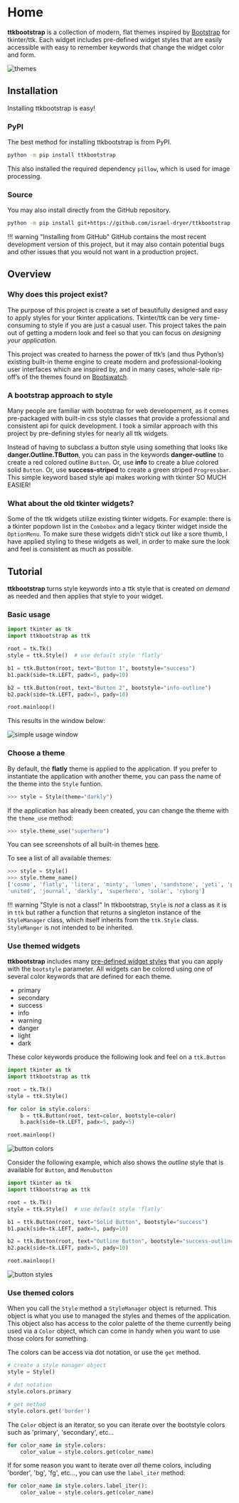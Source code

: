 # Home

**ttkbootstrap** is a collection of modern, flat themes inspired by 
[Bootstrap](https://getbootstrap.com/) for tkinter/ttk. Each widget 
includes pre-defined widget styles that are easily accessible with 
easy to remember keywords that change the widget color and form.

![themes](/assets/themes/themes.gif)

## Installation

Installing ttkbootstrap is easy!

### PyPI

The best method for installing ttkbootstrap is from PyPI. 

```bash
python -m pip install ttkbootstrap
```

This also installed the required dependency `pillow`, which is used for image
processing.

### Source

You may also install directly from the GitHub repository.

```bash
python -m pip install git+https://github.com/israel-dryer/ttkbootstrap
```

!!! warning "Installing from GitHub"
    GitHub contains the most recent development version of this project, but 
    it may also contain potential bugs and other issues that you would not want 
    in a production project.

## Overview

### Why does this project exist?

The purpose of this project is create a set of beautifully designed and easy to 
apply styles for your tkinter applications. Tkinter/ttk can be very time-consuming to 
style if you are just a casual user. This project takes the pain out of getting 
a modern look and feel so that you can focus on _designing your application_. 

This project was created to harness the power of ttk’s (and thus Python’s) 
existing built-in theme engine to create modern and professional-looking user 
interfaces which are inspired by, and in many cases, whole-sale rip-off’s of the 
themes found on [Bootswatch](https://bootswatch.com/). 

### A bootstrap approach to style

Many people are familiar with bootstrap for web developement, as it comes 
pre-packaged with built-in css style classes that provide a professional and 
consistent api for quick development. I took a similar approach with this 
project by pre-defining styles for nearly all ttk widgets. 

Instead of having to subclass a button style using something that looks like 
**danger.Outline.TButton**, you can pass in the keywords **danger-outline** 
to create a red colored outline `Button`. Or, use **info** to create a blue 
colored solid `Button`. Or, use **success-striped** to create a green striped 
`Progressbar`. This simple keyword  based style api makes working with tkinter 
SO MUCH EASIER! 

### What about the old tkinter widgets?

Some of the ttk widgets utilize existing tkinter widgets. For example: there is 
a tkinter popdown list in the `Combobox` and a legacy tkinter widget inside 
the `OptionMenu`. To make sure these widgets didn’t stick out like a sore 
thumb, I have applied styling to these widgets as well, in order to make sure
the look and feel is consistent as much as possible. 

## Tutorial

**ttkbootstrap** turns style keywords into a ttk style that is created 
_on demand_ as needed and then applies that style to your widget.

### Basic usage

```python
import tkinter as tk
import ttkbootstrap as ttk

root = tk.Tk()
style = ttk.Style()  # use default style 'flatly'

b1 = ttk.Button(root, text="Button 1", bootstyle="success")
b1.pack(side=tk.LEFT, padx=5, pady=10)

b2 = ttk.Button(root, text="Button 2", bootstyle="info-outline")
b2.pack(side=tk.LEFT, padx=5, pady=10)

root.mainloop()
```

This results in the window below:

![simple usage window](/assets/tutorial/simple-usage.png)

### Choose a theme

By default, the **flatly** theme is applied to the application. If you prefer
to instantiate the application with another theme, you can pass the name of the
theme into the `Style` funtion.

```python
>>> style = Style(theme="darkly")
```

If the application has already been created, you can change the theme with the 
`theme_use` method:

```python
>>> style.theme_use("superhero")
```

You can see screenshots of all built-in themes [here](themes.md).

To see a list of all available themes:

```python
>>> style = Style()
>>> style.theme_name()
['cosmo', 'flatly', 'litera', 'minty', 'lumen', 'sandstone', 'yeti', 'pulse', 
'united', 'journal', 'darkly', 'superhero', 'solar', 'cyborg']
```

!!! warning "Style is not a class!"
    In ttkbootstrap, `Style` is _not_ a class as it is in `ttk` but rather 
    a function that  returns a singleton instance of the `StyleManager` class, 
    which itself inherits from the `ttk.Style` class. `StyleManger` is not 
    intended to be inherited.

### Use themed widgets

**ttkbootstrap** includes many [pre-defined widget styles](styleguide.md) that you 
can apply with the `bootstyle` parameter. All widgets can be colored using one of 
several color keywords that are defined for each theme.

- primary
- secondary
- success
- info
- warning
- danger
- light
- dark

These color keywords produce the following look and feel on a `ttk.Button`

```python
import tkinter as tk
import ttkbootstrap as ttk

root = tk.Tk()
style = ttk.Style()

for color in style.colors:
    b = ttk.Button(root, text=color, bootstyle=color)
    b.pack(side=tk.LEFT, padx=5, pady=5)

root.mainloop()
```

![button colors](/assets/tutorial/button-colors.png)

Consider the following example, which also shows the _outline_ style that is 
available for `Button`, and `Menubutton`

```python
import tkinter as tk
import ttkbootstrap as ttk

root = tk.Tk()
style = ttk.Style()  # use default style 'flatly'

b1 = ttk.Button(root, text="Solid Button", bootstyle="success")
b1.pack(side=tk.LEFT, padx=5, pady=10)

b2 = ttk.Button(root, text="Outline Button", bootstyle="success-outline")
b2.pack(side=tk.LEFT, padx=5, pady=10)

root.mainloop()
```
![button styles](/assets/tutorial/solid-outline-button-styles.png)

### Use themed colors

When you call the `Style` method a `StyleManager` object is returned. This
object is what you use to managed the styles and themes of the application.
This object also has access to the color palette of the theme currently being
used via a `Color` object, which can come in handy when you want to use those 
colors for something.

The colors can be access via dot notation, or use the `get` method.

```python
# create a style manager object
style = Style()

# dot notation
style.colors.primary

# get method
style.colors.get('border')
```

The `Color` object is an iterator, so you can iterate over the bootstyle colors
such as 'primary', 'secondary', etc...

```python
for color_name in style.colors:
    color_value = style.colors.get(color_name)
```

If for some reason you want to iterate over _all_ theme colors, including
'border', 'bg', 'fg', etc..., you can use the `label_iter` method:

```python
for color_name in style.colors.label_iter():
    color_value = style.colors.get(color_name)
```
